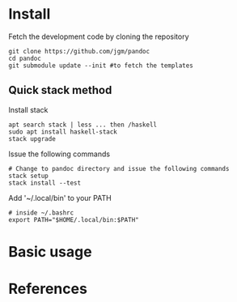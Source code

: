 
# Install

Fetch the development code by cloning the repository
```
git clone https://github.com/jgm/pandoc
cd pandoc
git submodule update --init #to fetch the templates
```

## Quick stack method

Install stack
```
apt search stack | less ... then /haskell
sudo apt install haskell-stack
stack upgrade
```

Issue the following commands
```
# Change to pandoc directory and issue the following commands
stack setup
stack install --test
```

Add '~/.local/bin' to your PATH
```
# inside ~/.bashrc
export PATH="$HOME/.local/bin:$PATH"
```

# Basic usage


# References
